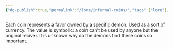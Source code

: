 ```yaml
---
{"dg-publish":true,"permalink":"/lore/infernal-coins/","tags":["lore"],"dgShowLocalGraph":true,"noteIcon":"lore","created":"2023-12-30T13:23:05.053+01:00","updated":"2024-01-10T00:15:03.049+01:00"}
---
```


Each coin represents a favor owned by a specific demon. Used as a sort of currency.
The value is symbolic: a coin can't be used by anyone but the original reciver.
It is unknown why do the demons find these coins so important.